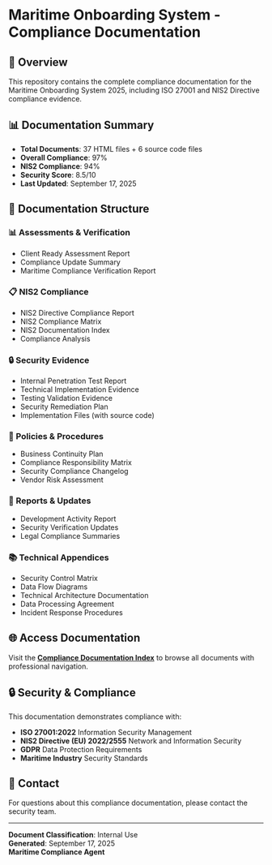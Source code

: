 # Maritime Onboarding System - Compliance Documentation

## 🚢 Overview

This repository contains the complete compliance documentation for the Maritime Onboarding System 2025, including ISO 27001 and NIS2 Directive compliance evidence.

## 📊 Documentation Summary

- **Total Documents**: 37 HTML files + 6 source code files
- **Overall Compliance**: 97%
- **NIS2 Compliance**: 94%  
- **Security Score**: 8.5/10
- **Last Updated**: September 17, 2025

## 📁 Documentation Structure

### 📊 Assessments & Verification
- Client Ready Assessment Report
- Compliance Update Summary
- Maritime Compliance Verification Report

### 📋 NIS2 Compliance
- NIS2 Directive Compliance Report
- NIS2 Compliance Matrix
- NIS2 Documentation Index
- Compliance Analysis

### 🔒 Security Evidence
- Internal Penetration Test Report
- Technical Implementation Evidence
- Testing Validation Evidence  
- Security Remediation Plan
- Implementation Files (with source code)

### 📜 Policies & Procedures
- Business Continuity Plan
- Compliance Responsibility Matrix
- Security Compliance Changelog
- Vendor Risk Assessment

### 📑 Reports & Updates
- Development Activity Report
- Security Verification Updates
- Legal Compliance Summaries

### 📚 Technical Appendices
- Security Control Matrix
- Data Flow Diagrams
- Technical Architecture Documentation
- Data Processing Agreement
- Incident Response Procedures

## 🌐 Access Documentation

Visit the **[Compliance Documentation Index](index.html)** to browse all documents with professional navigation.

## 🔒 Security & Compliance

This documentation demonstrates compliance with:
- **ISO 27001:2022** Information Security Management
- **NIS2 Directive (EU) 2022/2555** Network and Information Security
- **GDPR** Data Protection Requirements
- **Maritime Industry** Security Standards

## 📧 Contact

For questions about this compliance documentation, please contact the security team.

---

**Document Classification**: Internal Use  
**Generated**: September 17, 2025  
**Maritime Compliance Agent**
